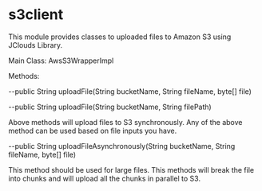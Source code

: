 s3client
========

This module provides classes to uploaded files to Amazon S3 using JClouds Library.

Main Class: AwsS3WrapperImpl

Methods:

--public String uploadFile(String bucketName, String fileName, byte[] file)

--public String uploadFile(String bucketName, String filePath)

Above methods will upload files to S3 synchronously. Any of the above method can be used based on file inputs you have.

--public String uploadFileAsynchronously(String bucketName, String fileName, byte[] file)

This method should be used for large files. This methods will break the file into chunks and will upload all the
chunks in parallel to S3.
